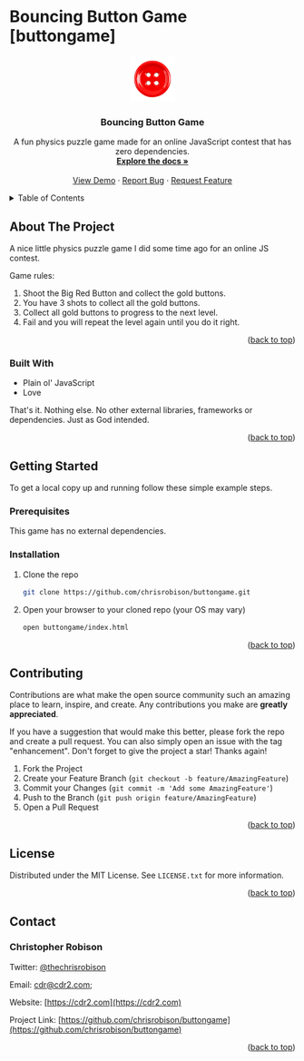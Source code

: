 # Bouncing Button Game [buttongame]
<a name="readme-top"></a>
<div align="center">
  <a href="https://github.com/chrisrobison/buttongame">
    <img src="img/buttongame-logo.png" alt="Logo" width="80" height="80">
  </a>

<h3 align="center">Bouncing Button Game</h3>

  <p align="center">
    A fun physics puzzle game made for an online JavaScript contest that has zero dependencies. 
    <br />
    <a href="https://bouncingbutton.com/doc/"><strong>Explore the docs »</strong></a>
    <br />
    <br />
    <a href="https://bouncingbutton.com/">View Demo</a>
    ·
    <a href="https://github.com/chrisrobison/buttongame/issues">Report Bug</a>
    ·
    <a href="https://github.com/chrisrobison/buttongame/issues">Request Feature</a>
  </p>
</div>



<!-- TABLE OF CONTENTS -->
<details>
  <summary>Table of Contents</summary>
  <ol>
    <li>
      <a href="#about-the-project">About The Project</a>
      <ul>
        <li><a href="#built-with">Built With</a></li>
      </ul>
    </li>
    <li>
      <a href="#getting-started">Getting Started</a>
      <ul>
        <li><a href="#prerequisites">Prerequisites</a></li>
        <li><a href="#installation">Installation</a></li>
      </ul>
    </li>
    <li><a href="#usage">Usage</a></li>
    <li><a href="#roadmap">Roadmap</a></li>
    <li><a href="#contributing">Contributing</a></li>
    <li><a href="#license">License</a></li>
    <li><a href="#contact">Contact</a></li>
    <li><a href="#acknowledgments">Acknowledgments</a></li>
  </ol>
</details>



<!-- ABOUT THE PROJECT -->
## About The Project

A nice little physics puzzle game I did some time ago for an online JS contest.  

Game rules:

1. Shoot the Big Red Button and collect the gold buttons. 
2. You have 3 shots to collect all the gold buttons. 
3. Collect all gold buttons to progress to the next level. 
4. Fail and you will repeat the level again until you do it right. 

<p align="right">(<a href="#readme-top">back to top</a>)</p>



### Built With

* Plain ol' JavaScript
* Love

That's it. Nothing else. No other external libraries, frameworks or dependencies. Just as God intended.

<p align="right">(<a href="#readme-top">back to top</a>)</p>

## Getting Started

To get a local copy up and running follow these simple example steps.

### Prerequisites

This game has no external dependencies.

### Installation

1. Clone the repo
   ```sh
   git clone https://github.com/chrisrobison/buttongame.git
   ```
2. Open your browser to your cloned repo (your OS may vary)
   ```sh
   open buttongame/index.html
   ```

<p align="right">(<a href="#readme-top">back to top</a>)</p>

## Contributing

Contributions are what make the open source community such an amazing place to learn, inspire, and create. Any contributions you make are **greatly appreciated**.

If you have a suggestion that would make this better, please fork the repo and create a pull request. You can also simply open an issue with the tag "enhancement".
Don't forget to give the project a star! Thanks again!

1. Fork the Project
2. Create your Feature Branch (`git checkout -b feature/AmazingFeature`)
3. Commit your Changes (`git commit -m 'Add some AmazingFeature'`)
4. Push to the Branch (`git push origin feature/AmazingFeature`)
5. Open a Pull Request

<p align="right">(<a href="#readme-top">back to top</a>)</p>



<!-- LICENSE -->
## License

Distributed under the MIT License. See `LICENSE.txt` for more information.

<p align="right">(<a href="#readme-top">back to top</a>)</p>



<!-- CONTACT -->
## Contact

### Christopher Robison 

Twitter: [@thechrisrobison](https://twitter.com/thechrisrobison) 

Email: [cdr@cdr2.com](mailto:cdr@cdr2.com);

Website: [https://cdr2.com](https://cdr2.com)

Project Link: [https://github.com/chrisrobison/buttongame](https://github.com/chrisrobison/buttongame)

<p align="right">(<a href="#readme-top">back to top</a>)</p>

<!-- MARKDOWN LINKS & IMAGES -->
<!-- https://www.markdownguide.org/basic-syntax/#reference-style-links -->
[contributors-shield]: https://img.shields.io/github/contributors/chrisrobison/buttongame.svg?style=for-the-badge
[contributors-url]: https://github.com/chrisrobison/buttongame/graphs/contributors
[forks-shield]: https://img.shields.io/github/forks/chrisrobison/buttongame.svg?style=for-the-badge
[forks-url]: https://github.com/chrisrobison/buttongame/network/members
[stars-shield]: https://img.shields.io/github/stars/chrisrobison/buttongame.svg?style=for-the-badge
[stars-url]: https://github.com/chrisrobison/buttongame/stargazers
[issues-shield]: https://img.shields.io/github/issues/chrisrobison/buttongame.svg?style=for-the-badge
[issues-url]: https://github.com/chrisrobison/buttongame/issues
[license-shield]: https://img.shields.io/github/license/chrisrobison/buttongame.svg?style=for-the-badge
[license-url]: https://github.com/chrisrobison/buttongame/blob/master/LICENSE.txt
[linkedin-shield]: https://img.shields.io/badge/-LinkedIn-black.svg?style=for-the-badge&logo=linkedin&colorB=555
[linkedin-url]: https://linkedin.com/in/chrisrobison
[product-screenshot]: screenshot.png

